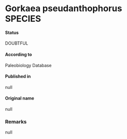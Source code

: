 Gorkaea pseudanthophorus SPECIES
=======

#### Status
DOUBTFUL

#### According to
Paleobiology Database

#### Published in
null

#### Original name
null

### Remarks
null